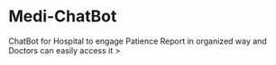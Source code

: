 # Medi-ChatBot
ChatBot for Hospital to engage Patience Report in organized way and Doctors can easily access it >
